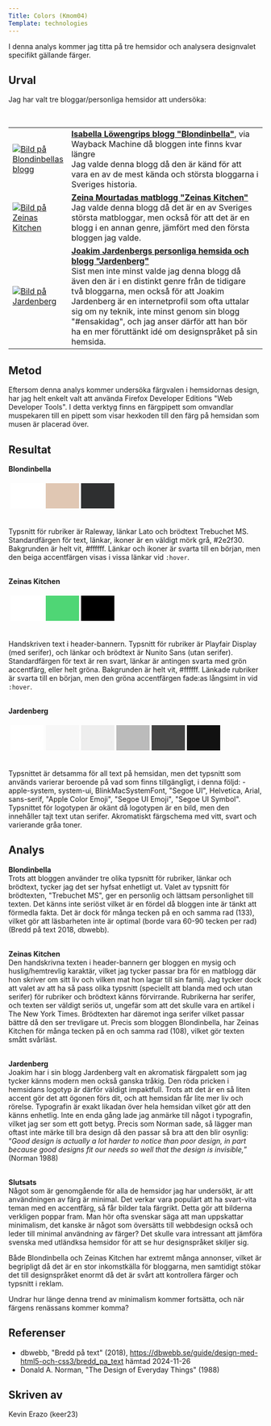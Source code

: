 ```yaml
---
Title: Colors (Kmom04)
Template: technologies
---
```


<p>I denna analys kommer jag titta på tre hemsidor och analysera designvalet specifikt gällande färger.</p>

Urval
-----------------------

<p>Jag har valt tre bloggar/personliga hemsidor att undersöka:</p>
<br />
<table>
<tr>
    <td style="width: 100px;">
        <a href="../image/blogg-blondinbella.png"><img src="../image/blogg-blondinbella.png?height=200" alt="Bild på Blondinbellas blogg" /></a>
    </td>
    <td>
<b><a href="https://web.archive.org/web/20160528173355/https://www.blondinbella.se/">Isabella Löwengrips blogg "Blondinbella"</a></b>, via Wayback Machine då bloggen inte finns kvar längre<br />
Jag valde denna blogg då den är känd för att vara en av de mest kända och största bloggarna i Sveriges historia.
    </td>
</tr>
<tr>
    <td>
        <a href="../image/blogg-zeinas.png"><img src="../image/blogg-zeinas.png?height=200" alt="Bild på Zeinas Kitchen" /></a>
    </td>
    <td>
<b><a href="https://zeinaskitchen.se/">Zeina Mourtadas matblogg "Zeinas Kitchen"</b></a><br />
Jag valde denna blogg då det är en av Sveriges största matbloggar, men också för att det är en blogg i en annan genre, jämfört med den första bloggen jag valde.
    </td>
</tr>
<tr>
    <td>
        <a href="../image/blogg-jardenberg.png"><img src="../image/blogg-jardenberg.png?height=200" alt="Bild på Jardenberg" /></a>
    </td>
    <td>
<b><a href="https://jardenberg.se/">Joakim Jardenbergs personliga hemsida och blogg "Jardenberg"</b></a><br />
Sist men inte minst valde jag denna blogg då även den är i en distinkt genre från de tidigare två bloggarna, men också för att Joakim Jardenberg är en internetprofil som ofta uttalar sig om ny teknik, inte minst genom sin blogg "#ensakidag", och jag anser därför att han bör ha en mer föruttänkt idé om designspråket på sin hemsida. 
    </td>
</tr>
</table>

Metod
-----------------------

Eftersom denna analys kommer undersöka färgvalen i hemsidornas design, har jag helt enkelt valt att använda Firefox Developer Editions "Web Developer Tools". I detta verktyg finns en färgpipett som omvandlar muspekaren till en pipett som visar hexkoden till den färg på hemsidan som musen är placerad över. 

Resultat
-----------------------

__Blondinbella__<br />

<table style="border-spacing: 4px; border-collapse: separate">
<tr>
<td style="height: 50px; width: 50px; background-color: #fff" data-color="#ffffff">
<td style="height: 50px; width: 50px; background-color: #e0c7b3" data-color="#e0c7b3">
<td style="height: 50px; width: 50px; background-color: #2e2f30" data-color="#2e2f30">
</tr>
</table>
<br />
Typsnitt för rubriker är Raleway, länkar Lato och brödtext Trebuchet MS.
Standardfärgen för text, länkar, ikoner är en väldigt mörk grå, #2e2f30.
Bakgrunden är helt vit, #ffffff.
Länkar och ikoner är svarta till en början, men den beiga accentfärgen visas i vissa länkar vid <code>:hover</code>.<br />
<br />

__Zeinas Kitchen__<br />

<table style="border-spacing: 4px; border-collapse: separate">
<tr>
<td style="height: 50px; width: 50px; background-color: #fff" data-color="#ffffff">
<td style="height: 50px; width: 50px; background-color: #4fd675" data-color="#4fd675">
<td style="height: 50px; width: 50px; background-color: #000" data-color="#000000">
</tr>
</table>
<br />
Handskriven text i header-bannern. Typsnitt för rubriker är Playfair Display (med serifer), och länkar och brödtext är Nunito Sans (utan serifer).
Standardfärgen för text är ren svart, länkar är antingen svarta med grön accentfärg, eller helt gröna. Bakgrunden är helt vit, #ffffff. Länkade rubriker är svarta till en början, men den gröna accentfärgen fade:as långsimt in vid <code>:hover</code>.<br />
<br />

__Jardenberg__<br />

<table style="border-spacing: 4px; border-collapse: separate">
<tr>
<td style="height: 50px; width: 50px; background-color: #fff" data-color="#ffffff">
<td style="height: 50px; width: 50px; background-color: #f7f7f7" data-color="#f7f7f7">
<td style="height: 50px; width: 50px; background-color: #eee" data-color="#eeeeee">
<td style="height: 50px; width: 50px; background-color: #bbbbbb" data-color="#bbbbbb">
<td style="height: 50px; width: 50px; background-color: #444" data-color="#444444">
<td style="height: 50px; width: 50px; background-color: #111" data-color="#111111">
</tr>
</table>
<br />
Typsnittet är detsamma för all text på hemsidan, men det typsnitt som används varierar beroende på vad som finns tillgängligt, i denna följd: -apple-system, system-ui, BlinkMacSystemFont, "Segoe UI", Helvetica, Arial, sans-serif, "Apple Color Emoji", "Segoe UI Emoji", "Segoe UI Symbol".
Typsnittet för logotypen är okänt då logotypen är en bild, men den innehåller tajt text utan serifer. 
Akromatiskt färgschema med vitt, svart och varierande gråa toner.<br />

Analys
-----------------------

__Blondinbella__<br />
Trots att bloggen använder tre olika typsnitt för rubriker, länkar och brödtext, tycker jag det ser hyfsat enhetligt ut. Valet av typsnitt för brödtexten, "Trebuchet MS", ger en personlig och lättsam personlighet till texten. Det känns inte seriöst vilket är en fördel då bloggen inte är tänkt att förmedla fakta. Det är dock för många tecken på en och samma rad (133), vilket gör att läsbarheten inte är optimal (borde vara 60-90 tecken per rad) (Bredd på text 2018, dbwebb).<br />
<br />

__Zeinas Kitchen__<br />
Den handskrivna texten i header-bannern ger bloggen en mysig och huslig/hemtrevlig karaktär, vilket jag tycker passar bra för en matblogg där hon skriver om sitt liv och vilken mat hon lagar till sin familj. Jag tycker dock att valet av att ha så pass olika typsnitt (speciellt att blanda med och utan serifer) för rubriker och brödtext känns förvirrande. Rubrikerna har serifer, och texten ser väldigt seriös ut, ungefär som att det skulle vara en artikel i The New York Times. Brödtexten har däremot inga serifer vilket passar bättre då den ser trevligare ut. 
Precis som bloggen Blondinbella, har Zeinas Kitchen för många tecken på en och samma rad (108), vilket gör texten smått svårläst.<br />
<br />

__Jardenberg__<br />
Joakim har i sin blogg Jardenberg valt en akromatisk färgpalett som jag tycker känns modern men också ganska tråkig. Den röda pricken i hemsidans logotyp är därför väldigt impaktfull. Trots att det är en så liten accent gör det att ögonen förs dit, och att hemsidan får lite mer liv och rörelse. Typografin är exakt likadan över hela hemsidan vilket gör att den känns enhetlig. Inte en enda gång lade jag anmärke till något i typografin, vilket jag ser som ett gott betyg. Precis som Norman sade, så lägger man oftast inte märke till bra design då den passar så bra att den blir osynlig: “<i>Good design is actually a lot harder to notice than poor design, in part because good designs fit our needs so well that the design is invisible,</i>” (Norman 1988)<br />
<br />

__Slutsats__<br />
Något som är genomgående för alla de hemsidor jag har undersökt, är att användningen av färg är minimal. Det verkar vara populärt att ha svart-vita teman med en accentfärg, så får bilder tala färgrikt. Detta gör att bilderna verkligen poppar fram. Man hör ofta svenskar säga att man uppskattar minimalism, det kanske är något som översätts till webbdesign också och leder till minimal användning av färger? Det skulle vara intressant att jämföra svenska med utländksa hemsidor för att se hur designspråket skiljer sig.

Både Blondinbella och Zeinas Kitchen har extremt många annonser, vilket är begripligt då det är en stor inkomstkälla för bloggarna, men samtidigt stökar det till designspråket enormt då det är svårt att kontrollera färger och typsnitt i reklam.

Undrar hur länge denna trend av minimalism kommer fortsätta, och när färgens renässans kommer komma?

Referenser
-----------------------

- dbwebb, "Bredd på text" (2018), https://dbwebb.se/guide/design-med-html5-och-css3/bredd_pa_text hämtad 2024-11-26
- Donald A. Norman, "The Design of Everyday Things" (1988)

Skriven av
-----------------------

Kevin Erazo (keer23)

<script type="text/javascript">
/* custom code for showing tooltips on the cells */

var cells = document.getElementsByTagName('td');

for (var i = 0; i < cells.length; i++) {
    if (cells[i].hasAttribute("data-color")) {
        cells[i].addEventListener('mouseover', function(e) {
            var tooltip = document.createElement('span');
            tooltip.classList.add('palette-tooltip');
            tooltip.innerHTML = this.dataset.color;
            tooltip.style.border = "3px solid " + this.dataset.color;
            tooltip.style.fontFamily = "Monospace";
            this.appendChild(tooltip);
        });

        cells[i].addEventListener('mousemove', function(e) {
            var tooltip = this.querySelector('.palette-tooltip');
            if (tooltip) {
                tooltip.style.left = e.pageX + 'px';
                tooltip.style.top = e.pageY + 10 + 'px';
            }
        });

        cells[i].addEventListener('mouseout', function() {
            var tooltip = this.querySelector('.palette-tooltip');
            if (tooltip) this.removeChild(tooltip);
        });
    }
}

</script>